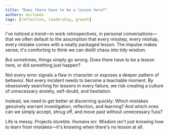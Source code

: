```yaml
---
title: "Does there have to be a lesson here?"
authors: mcclowes
tags: [reflection, leadership, growth]
---
```


I've noticed a trend—in work retrospectives, in personal conversations—that we often default to the assumption that every misstep, every mishap, every mistake comes with a neatly packaged lesson. The impulse makes sense; it's comforting to think we can distill chaos into tidy wisdom.

<!--truncate-->    

But sometimes, things simply go wrong. Does there have to be a lesson here, or did something just happen? 

Not every error signals a flaw in character or exposes a deeper pattern of behavior. Not every incident needs to become a teachable moment. By obsessively searching for lessons in every failure, we risk creating a culture of unnecessary anxiety, self-doubt, and hesitation.

Instead, we need to get better at discerning quickly: Which mistakes genuinely warrant investigation, reflection, and learning? And which ones can we simply accept, shrug off, and move past without unnecessary fuss?

Life is messy. Projects stumble. Humans err. Wisdom isn't just knowing how to learn from mistakes—it's knowing when there's no lesson at all. 